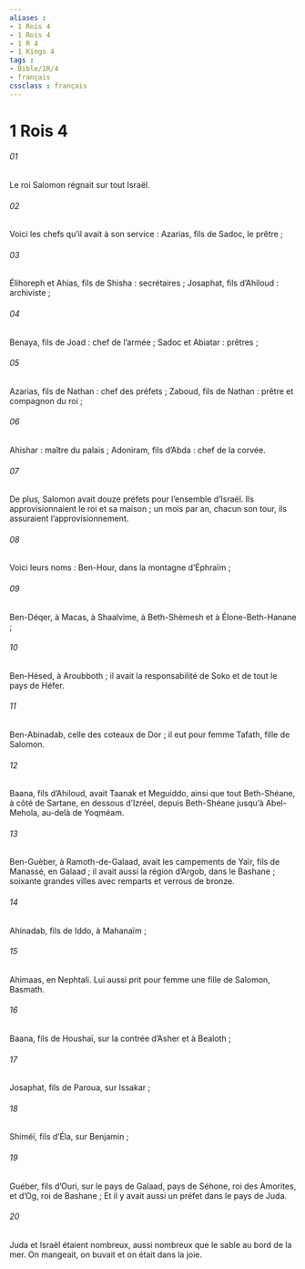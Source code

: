 ```yaml
---
aliases : 
- 1 Rois 4
- 1 Rois 4
- 1 R 4
- 1 Kings 4
tags : 
- Bible/1R/4
- français
cssclass : français
---
```


# 1 Rois 4

###### 01
Le roi Salomon régnait sur tout Israël.
###### 02
Voici les chefs qu’il avait à son service :
Azarias, fils de Sadoc, le prêtre ;
###### 03
Élihoreph et Ahias, fils de Shisha : secrétaires ;
Josaphat, fils d’Ahiloud : archiviste ;
###### 04
Benaya, fils de Joad : chef de l’armée ;
Sadoc et Abiatar : prêtres ;
###### 05
Azarias, fils de Nathan : chef des préfets ;
Zaboud, fils de Nathan : prêtre et compagnon du roi ;
###### 06
Ahishar : maître du palais ;
Adoniram, fils d’Abda : chef de la corvée.
###### 07
De plus, Salomon avait douze préfets pour l’ensemble d’Israël. Ils approvisionnaient le roi et sa maison ; un mois par an, chacun son tour, ils assuraient l’approvisionnement.
###### 08
Voici leurs noms :
Ben-Hour, dans la montagne d’Éphraïm ;
###### 09
Ben-Déqer, à Macas, à Shaalvime, à Beth-Shèmesh et à Élone-Beth-Hanane ;
###### 10
Ben-Hésed, à Aroubboth ; il avait la responsabilité de Soko et de tout le pays de Héfer.
###### 11
Ben-Abinadab, celle des coteaux de Dor ; il eut pour femme Tafath, fille de Salomon.
###### 12
Baana, fils d’Ahiloud, avait Taanak et Meguiddo, ainsi que tout Beth-Shéane, à côté de Sartane, en dessous d’Izréel, depuis Beth-Shéane jusqu’à Abel-Mehola, au-delà de Yoqméam.
###### 13
Ben-Guèber, à Ramoth-de-Galaad, avait les campements de Yaïr, fils de Manassé, en Galaad ; il avait aussi la région d’Argob, dans le Bashane ; soixante grandes villes avec remparts et verrous de bronze.
###### 14
Ahinadab, fils de Iddo, à Mahanaïm ;
###### 15
Ahimaas, en Nephtali. Lui aussi prit pour femme une fille de Salomon, Basmath.
###### 16
Baana, fils de Houshaï, sur la contrée d’Asher et à Bealoth ;
###### 17
Josaphat, fils de Paroua, sur Issakar ;
###### 18
Shiméï, fils d’Éla, sur Benjamin ;
###### 19
Guéber, fils d’Ouri, sur le pays de Galaad, pays de Séhone, roi des Amorites, et d’Og, roi de Bashane ;
Et il y avait aussi un préfet dans le pays de Juda.
###### 20
Juda et Israël étaient nombreux, aussi nombreux que le sable au bord de la mer. On mangeait, on buvait et on était dans la joie.
